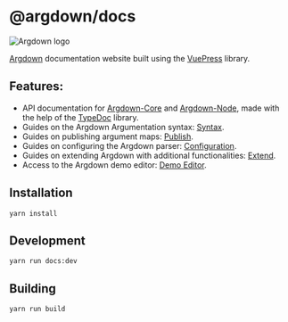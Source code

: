 # @argdown/docs

![Argdown logo](../../argdown-arrow.png?raw=true "Argdown logo")

[Argdown](https://argdown.org) documentation website built using the [VuePress](https://vuepress.vuejs.org/) library.

## Features:

- API documentation for [Argdown-Core](https://github.com/argdown/argdown/tree/master/packages/argdown-core) and [Argdown-Node](https://github.com/argdown/argdown/tree/master/packages/argdown-node), made with the help of the [TypeDoc](https://typedoc.org/) library.
- Guides on the Argdown Argumentation syntax: [Syntax](https://argdown.org/guide/creating-argument-maps.html).
- Guides on publishing argument maps: [Publish](https://argdown.org/guide/creating-argument-maps.html).
- Guides on configuring the Argdown parser: [Configuration](https://argdown.org/guide/configuration.html).
- Guides on extending Argdown with additional functionalities: [Extend](https://argdown.org/guide/extending-argdown.html).
- Access to the Argdown demo editor: [Demo Editor](http://argdown.org/sandbox/).

## Installation

`yarn install`

## Development

`yarn run docs:dev`

## Building

`yarn run build`
